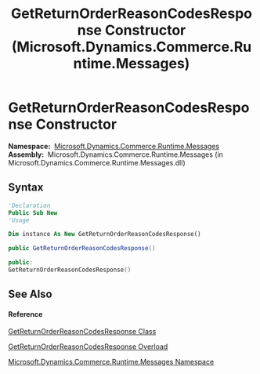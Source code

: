 ﻿---
title: GetReturnOrderReasonCodesResponse Constructor  (Microsoft.Dynamics.Commerce.Runtime.Messages)
TOCTitle: GetReturnOrderReasonCodesResponse Constructor
ms:assetid: M:Microsoft.Dynamics.Commerce.Runtime.Messages.GetReturnOrderReasonCodesResponse.#ctor
ms:mtpsurl: https://technet.microsoft.com/en-us/library/microsoft.dynamics.commerce.runtime.messages.getreturnorderreasoncodesresponse.getreturnorderreasoncodesresponse(v=AX.60)
ms:contentKeyID: 65319895
ms.date: 05/18/2015
mtps_version: v=AX.60
dev_langs:
- vb
- csharp
- c++
---

# GetReturnOrderReasonCodesResponse Constructor

**Namespace:**  [Microsoft.Dynamics.Commerce.Runtime.Messages](microsoft-dynamics-commerce-runtime-messages-namespace.md)  
**Assembly:**  Microsoft.Dynamics.Commerce.Runtime.Messages (in Microsoft.Dynamics.Commerce.Runtime.Messages.dll)

## Syntax

``` vb
'Declaration
Public Sub New
'Usage

Dim instance As New GetReturnOrderReasonCodesResponse()
```

``` csharp
public GetReturnOrderReasonCodesResponse()
```

``` c++
public:
GetReturnOrderReasonCodesResponse()
```

## See Also

#### Reference

[GetReturnOrderReasonCodesResponse Class](getreturnorderreasoncodesresponse-class-microsoft-dynamics-commerce-runtime-messages.md)

[GetReturnOrderReasonCodesResponse Overload](getreturnorderreasoncodesresponse-constructor-microsoft-dynamics-commerce-runtime-messages.md)

[Microsoft.Dynamics.Commerce.Runtime.Messages Namespace](microsoft-dynamics-commerce-runtime-messages-namespace.md)


